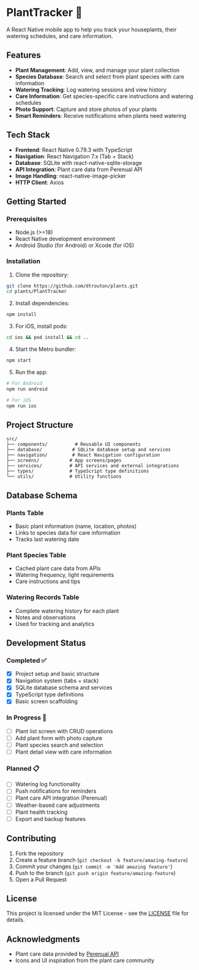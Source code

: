 # PlantTracker 🌱

A React Native mobile app to help you track your houseplants, their watering schedules, and care information.

## Features

- **Plant Management**: Add, view, and manage your plant collection
- **Species Database**: Search and select from plant species with care information
- **Watering Tracking**: Log watering sessions and view history
- **Care Information**: Get species-specific care instructions and watering schedules
- **Photo Support**: Capture and store photos of your plants
- **Smart Reminders**: Receive notifications when plants need watering

## Tech Stack

- **Frontend**: React Native 0.79.3 with TypeScript
- **Navigation**: React Navigation 7.x (Tab + Stack)
- **Database**: SQLite with react-native-sqlite-storage
- **API Integration**: Plant care data from Perenual API
- **Image Handling**: react-native-image-picker
- **HTTP Client**: Axios

## Getting Started

### Prerequisites

- Node.js (>=18)
- React Native development environment
- Android Studio (for Android) or Xcode (for iOS)

### Installation

1. Clone the repository:
```bash
git clone https://github.com/dtrouton/plants.git
cd plants/PlantTracker
```

2. Install dependencies:
```bash
npm install
```

3. For iOS, install pods:
```bash
cd ios && pod install && cd ..
```

4. Start the Metro bundler:
```bash
npm start
```

5. Run the app:
```bash
# For Android
npm run android

# For iOS
npm run ios
```

## Project Structure

```
src/
├── components/          # Reusable UI components
├── database/           # SQLite database setup and services
├── navigation/         # React Navigation configuration
├── screens/           # App screens/pages
├── services/          # API services and external integrations
├── types/             # TypeScript type definitions
└── utils/             # Utility functions
```

## Database Schema

### Plants Table
- Basic plant information (name, location, photos)
- Links to species data for care information
- Tracks last watering date

### Plant Species Table
- Cached plant care data from APIs
- Watering frequency, light requirements
- Care instructions and tips

### Watering Records Table
- Complete watering history for each plant
- Notes and observations
- Used for tracking and analytics

## Development Status

### Completed ✅
- [x] Project setup and basic structure
- [x] Navigation system (tabs + stack)
- [x] SQLite database schema and services
- [x] TypeScript type definitions
- [x] Basic screen scaffolding

### In Progress 🚧
- [ ] Plant list screen with CRUD operations
- [ ] Add plant form with photo capture
- [ ] Plant species search and selection
- [ ] Plant detail view with care information

### Planned 📋
- [ ] Watering log functionality
- [ ] Push notifications for reminders
- [ ] Plant care API integration (Perenual)
- [ ] Weather-based care adjustments
- [ ] Plant health tracking
- [ ] Export and backup features

## Contributing

1. Fork the repository
2. Create a feature branch (`git checkout -b feature/amazing-feature`)
3. Commit your changes (`git commit -m 'Add amazing feature'`)
4. Push to the branch (`git push origin feature/amazing-feature`)
5. Open a Pull Request

## License

This project is licensed under the MIT License - see the [LICENSE](LICENSE) file for details.

## Acknowledgments

- Plant care data provided by [Perenual API](https://perenual.com/)
- Icons and UI inspiration from the plant care community